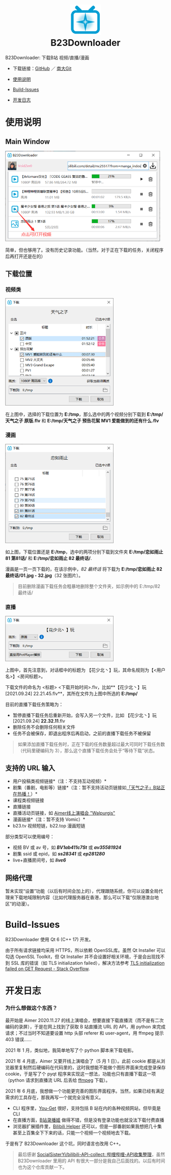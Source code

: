 <h1 align="center">
  <br>
  <img src="./README.assets/icon-96.png" alt="B23Downloader-icon" />
  <br>
  B23Downloader
  <br>
</h1>

B23Downloader: 下载B站 视频/直播/漫画

+ 下载链接：[GitHub](https://github.com/vooidzero/B23Downloader/releases) ／ [南大Git](https://git.nju.edu.cn/zero/B23Downloader/-/releases)

+ [使用说明](#使用说明)

+ [Build-Issues](#Build-Issues)

+ [开发日志](#开发日志)



# 使用说明

## Main Window

<img src="./README.assets/mainwindow.png" alt="mainwindow" style="zoom:67%;" />

简单，但也够用了。没有历史记录功能。（当然，对于正在下载的任务，关闭程序后再打开还是在的）



## 下载位置

### 视频类

<img src="./README.assets/download-example-bangumi.png" alt="download-example-bangumi" style="zoom:67%;" />

在上图中，选择的下载位置为 **E:/tmp**，那么选中的两个视频分别下载到 **E:/tmp/天气之子 原版.flv** 和 **E:/tmp/天气之子 预告花絮 MV1 爱能做到的还有什么.flv**

### 漫画

<img src="./README.assets/download-example-manga.png" alt="download-example-manga" style="zoom:67%;" />

如上图，下载位置还是 **E:/tmp**，选中的两项分别下载到文件夹 **E:/tmp/恋如雨止 81 第81话/** 和 **E:/tmp/恋如雨止 82 最终话/**.

漫画是一页一页下载的，在该示例中，*82 最终话* 将下载为 **E:/tmp/恋如雨止 82 最终话/01.jpg - 32.jpg**（32 张图片）。

> 目前删除漫画下载任务会粗暴地删除整个文件夹，如示例中的 E:/tmp/82 最终话/

### 直播

<img src="./README.assets/download-example-live.png" alt="download-example-live" style="zoom:67%;" />

上图中，首先注意到，对话框中的标题为 【花少北丶】玩，其命名规则为【<用户名>】<房间标题>。

下载文件的命名为 <标题> <下载开始时间>.flv，比如**【花少北丶】玩 [2021.09.24] 22.21.45.flv**，其所在文件为上图中所选的 **E:/tmp/**

目前的直播下载任务策略为：

- 暂停直播下载任务后重新开始，会写入另一个文件，比如 【花少北丶】玩 [2021.09.24] **22.32.11**.flv
- 删除任务不会删除任何相关文件
- 任务不会被保存，即退出程序后再启动，之前的直播下载任务不被保留

> 如果添加直播下载任务时，正在下载的任务数量超过最大可同时下载任务数（代码里硬编码为 3），那么这个直播下载任务会处于“等待下载”状态。



## 支持的 URL 输入

- 用户投稿类视频链接*（注：不支持互动视频）*
- 剧集（番剧，电影等）链接*（注：暂不支持活动页链接如[「天气之子」B站正在热播！](https://www.bilibili.com/blackboard/topic/activity-jjR1nNRUF.html)）*
- 课程类视频链接
- 直播链接
- 直播活动页链接，如 [Aimer线上演唱会 "Walpurgis"](https://live.bilibili.com/blackboard/activity-Aimer0501pc.html)
- 漫画链接*（注：暂不支持 Vomic）*
- b23.tv 视频短链，b22.top 漫画短链

部分类型可以使用编号：

- 视频 BV 或 av 号，如 ***BV1ab411c7St*** 或 ***av35581924***
- 剧集 ssid 或 epid，如 ***ss28341*** 或 ***ep281280***
- live+直播房间号，如 ***live6***



## 网络代理

暂未实现“设置”功能（以后有时间会加上的），代理跟随系统，你可以设置全局代理来下载地域限制内容（比如代理服务器在香港，那么可以下载“仅限港澳台地区”的动漫）。



# Build-Issues
B23Downloader 使用 Qt 6 (C++ 17) 开发。

由于所有请求链接均采用 HTTPS，所以依赖 OpenSSL库。虽然 Qt Installer 可以勾选  OpenSSL Toolkit，但 Qt Installer 并不会设置好相关环境，于是会出现找不到 SSL 库的错误（如 TLS initialization failed），解决方法参考 [TLS initialization failed on GET Request - Stack Overflow](https://stackoverflow.com/questions/53805704/tls-initialization-failed-on-get-request/59072649#59072649).



# 开发日志

### 为什么想做这个东西？

最开始是 Aimer 2020.11.27 的线上演唱会，想要直接下载直播流（而不是有二次编码的录屏），于是在网上找到了获取 B 站直播流 URL 的 API，用 python 来完成请求；不过当时不知道要设置 http 头部 referer 和 user-agent，用 ffmpeg 提示 403 错误……

2021 年 1 月，类似地，我简单地写了个 python 脚本来下载电影。

2021 年 4 月底，Aimer 又要开线上演唱会了（5 月 1 日）。此前 cookie 都是从浏览器里复制然后硬编码在代码里的，这时我想能不能做个图形界面来完成登录保存 cookie，于是写了个 pyqt 程序来实现这一想法，功能也只有直播下载这一项（python 请求到直播流 URL 后丢给 [ffmpeg](https://ffmpeg.org/) 下载）。

2021 年 6 月底，我想做一个功能更完善的图形界面程序。当然，如果已经有满足需求的工具存在，那我再写一个就完全没有意义。

- CLI 程序里，[You-Get](https://github.com/soimort/you-get) 很好，支持包括 B 站在内的各种视频网站，但毕竟是 CLI
- 在直播方面，[B站录播姬](https://rec.danmuji.org/) 做得不错，但是没有登录功能也就没法下载付费直播
- 浏览器扩展插件里，[Bilibili Helper](https://bilibilihelper.com/) 还可以，但是一部番剧如果我想把几十集甚至上百集全下下来的话，只能一个视频一个视频地去下载。

于是有了 B23Downloader 这个坑，同时语言也改用 C++。



>  最后感谢 [SocialSisterYi/bilibili-API-collect: 哔哩哔哩-API收集整理](https://github.com/SocialSisterYi/bilibili-API-collect)，虽然 B23Downloader 里用的 API 有很大一部分是我自己后面找的。以后有时间也为这个仓库贡献一下。

